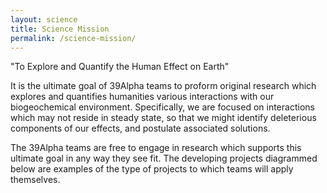 ```yaml
---
layout: science
title: Science Mission
permalink: /science-mission/
---
```


<div class="shout">
"To Explore and Quantify the Human Effect on Earth"
</div>

It is the ultimate goal of 39Alpha teams to proform original research which explores and quantifies humanities various interactions with our
biogeochemical environment. Specifically, we are focused on interactions which may not reside in steady state, so that we might identify deleterious components of our effects, and postulate
associated solutions.

The 39Alpha teams are free to engage in research which supports this ultimate goal in any way they
see fit. The developing projects diagrammed below are examples of the type of projects to which teams will apply themselves.
